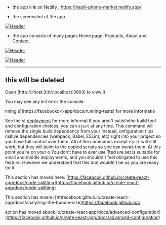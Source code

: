 
- the app link on Netlify ; https://hapiii-phone-market.netlify.app/

-  the screenshot of the app

[![Header](https://res.cloudinary.com/hapiii/image/upload/v1668615299/react-apps/skkmusj7q4drfdzqfyqa.png)](https://some-url.dev/)


- the app consists of many pages Home page, Products, About and Contact


[![Header](https://res.cloudinary.com/hapiii/image/upload/v1668716003/react-apps/eot8rwmvg8foqxvqeflc.png)](https://some-url.dev/)


[![Header](https://res.cloudinary.com/hapiii/image/upload/v1668716003/react-apps/enqhe2bcx13nxvfjucuw.png)](https://some-url.dev/)


-------------------------------------------------------------------
this will be deleted
---------------------------------------------------------------------


Open [http://llhost:3(h//localhost:3000) to view it 


You may see any lint error the console.

nning s](https://facebookc-t-app/docs/running-tests) for more informatio

See the st [deployment](https://ook.github.io/create-react-app/docs/deployment) for more informat
If you aren't satisfiethe build tool and configuration choices, you can `eject` at any time. This command will remove the single build dependency from your 
Instead, onfiguration files nsitive dependencies (webpack, Babel, ESLint, etc) right into your project so you have full control over them. All of the commands except `eject` will still work, but they will point to the copied scripts so you can tweak them. At this point you're on your o
You don't have to ever use  Tted ure set is suitable for small and middle deployments, and you shouldn't feel obligated to use this feature. However we understand that this tool wouldn't be us you are ready for it.

This section has moved here: [https://facebook.github.io/create-react-app/docs/code-splitting](https://facebook.github.io/create-react-app/docs/code-splitting)

This section has moere: [httfacebook.github.io/create-react-app/docs/analyzing-the-bundle-size](https://facebook.github.io/c

ection has moved ebook.io/create-react-app/docs/advanced-configuration](https://facebook.github.io/create-react-app/docs/advanced-configuration)

